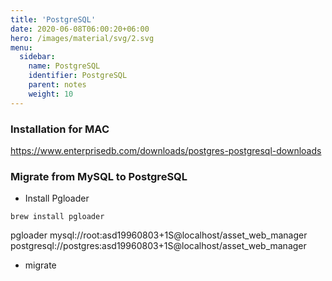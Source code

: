 ```yaml
---
title: 'PostgreSQL'
date: 2020-06-08T06:00:20+06:00
hero: /images/material/svg/2.svg
menu:
  sidebar:
    name: PostgreSQL
    identifier: PostgreSQL
    parent: notes
    weight: 10
---
```


### Installation for MAC

<https://www.enterprisedb.com/downloads/postgres-postgresql-downloads>

### Migrate from MySQL to PostgreSQL

- Install Pgloader

```shell
brew install pgloader
```

pgloader mysql://root:asd19960803+1S@localhost/asset_web_manager postgresql://postgres:asd19960803+1S@localhost/asset_web_manager

- migrate
